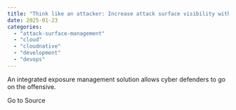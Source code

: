 ```yaml
---
title: "Think like an attacker: Increase attack surface visibility with integrated exposure management"
date: 2025-01-23
categories: 
  - "attack-surface-management"
  - "cloud"
  - "cloudnative"
  - "development"
  - "devops"
---
```


An integrated exposure management solution allows cyber defenders to go on the offensive.

Go to Source
